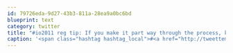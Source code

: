 ```yaml
---
id: 79726eda-9d27-43b3-811a-28ea9a0bc6bd
blueprint: text
category: twitter
title: "#io2011 reg tip: If you make it part way through the process, keep resubmitting, don't restart. Partially completed regs eventually complete"
caption: '<span class="hashtag hashtag_local">#<a href="http://tweettemp.darylchymko.ca/?tag=io2011">io2011</a> reg tip: If you make it part way through the process, keep resubmitting, don''t restart. Partially completed regs eventually complete'
---
```

